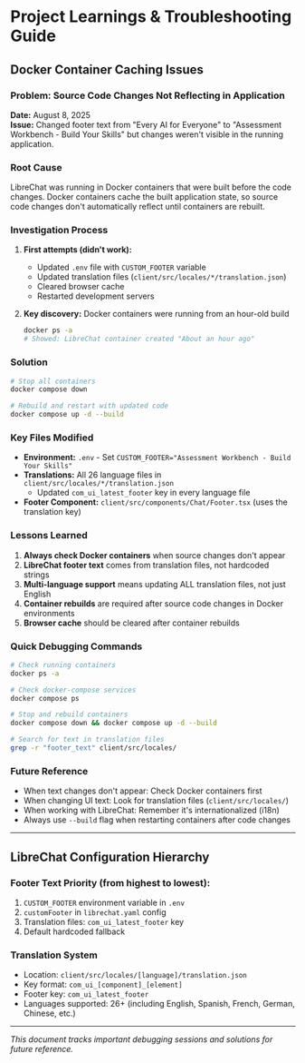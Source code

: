 # Project Learnings & Troubleshooting Guide

## Docker Container Caching Issues

### Problem: Source Code Changes Not Reflecting in Application

**Date:** August 8, 2025  
**Issue:** Changed footer text from "Every AI for Everyone" to "Assessment Workbench - Build Your Skills" but changes weren't visible in the running application.

### Root Cause
LibreChat was running in Docker containers that were built before the code changes. Docker containers cache the built application state, so source code changes don't automatically reflect until containers are rebuilt.

### Investigation Process
1. **First attempts (didn't work):**
   - Updated `.env` file with `CUSTOM_FOOTER` variable
   - Updated translation files (`client/src/locales/*/translation.json`)
   - Cleared browser cache
   - Restarted development servers

2. **Key discovery:** Docker containers were running from an hour-old build
   ```bash
   docker ps -a
   # Showed: LibreChat container created "About an hour ago"
   ```

### Solution
```bash
# Stop all containers
docker compose down

# Rebuild and restart with updated code
docker compose up -d --build
```

### Key Files Modified
- **Environment:** `.env` - Set `CUSTOM_FOOTER="Assessment Workbench - Build Your Skills"`
- **Translations:** All 26 language files in `client/src/locales/*/translation.json`
  - Updated `com_ui_latest_footer` key in every language file
- **Footer Component:** `client/src/components/Chat/Footer.tsx` (uses the translation key)

### Lessons Learned
1. **Always check Docker containers** when source changes don't appear
2. **LibreChat footer text** comes from translation files, not hardcoded strings
3. **Multi-language support** means updating ALL translation files, not just English
4. **Container rebuilds** are required after source code changes in Docker environments
5. **Browser cache** should be cleared after container rebuilds

### Quick Debugging Commands
```bash
# Check running containers
docker ps -a

# Check docker-compose services  
docker compose ps

# Stop and rebuild containers
docker compose down && docker compose up -d --build

# Search for text in translation files
grep -r "footer_text" client/src/locales/
```

### Future Reference
- When text changes don't appear: Check Docker containers first
- When changing UI text: Look for translation files (`client/src/locales/`)
- When working with LibreChat: Remember it's internationalized (i18n)
- Always use `--build` flag when restarting containers after code changes

---

## LibreChat Configuration Hierarchy

### Footer Text Priority (from highest to lowest):
1. `CUSTOM_FOOTER` environment variable in `.env`
2. `customFooter` in `librechat.yaml` config
3. Translation files: `com_ui_latest_footer` key
4. Default hardcoded fallback

### Translation System
- Location: `client/src/locales/[language]/translation.json`
- Key format: `com_ui_[component]_[element]`
- Footer key: `com_ui_latest_footer`
- Languages supported: 26+ (including English, Spanish, French, German, Chinese, etc.)

---

*This document tracks important debugging sessions and solutions for future reference.*